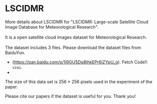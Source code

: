 # LSCIDMR
More details about LSCIDMR for "LSCIDMR: Large-scale Satellite Cloud Image Database for Meteorological Research".<br><br>
It is a open satellite cloud images dataset for Meteorological Research.<br><br>
The dataset includes 3 files. Please download the dataset files from BaiduYun.<br>
* (https://pan.baidu.com/s/1i9GU5Dq8jhkEPr6iZYpU_g). Fetch Code1: `vzai`.
* 
The size of this data set is 256 * 256 pixels used in the experiment of the paper.

Please cite our papers if the dataset is useful for you. Thank you!
